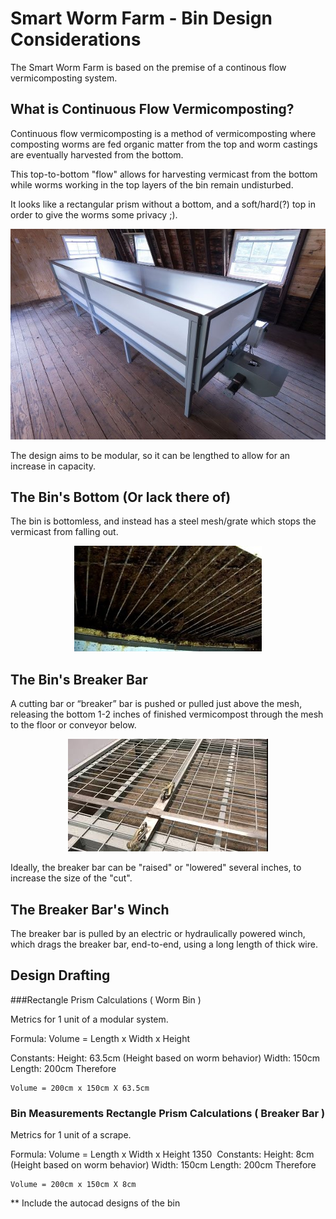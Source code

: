 
# Smart Worm Farm - Bin Design Considerations

The Smart Worm Farm is based on the premise of a continous flow vermicomposting system.

## What is Continuous Flow Vermicomposting?

Continuous flow vermicomposting is a method of vermicomposting where composting worms are fed organic matter from the top and worm castings are 
eventually harvested from the bottom. 

This top-to-bottom "flow" allows for harvesting vermicast from the bottom while worms working in the top layers of the bin remain undisturbed.

It looks like a rectangular prism without a bottom, and a soft/hard(?) top in order to give the worms some privacy ;).  

<p align="center">
  <img src="https://github.com/danielneil/Smart-Worm-Bin/blob/main/images/cf-bin.jpg?raw=true">
</p>

The design aims to be modular, so it can be lengthed to allow for an increase in capacity.   

## The Bin's Bottom (Or lack there of)

The bin is bottomless, and instead has a steel mesh/grate which stops the vermicast from falling out.

<p align="center">
	  <img src="https://github.com/danielneil/Smart-Worm-Bin/blob/main/images/cf-bin-grate-underside.jpg?raw=true">
</p>

## The Bin's Breaker Bar

A cutting bar or “breaker” bar is pushed or pulled just above the mesh, releasing the bottom 1-2 inches of finished vermicompost through the mesh to the floor or conveyor below.

<p align="center">
<img src="https://github.com/danielneil/Smart-Worm-Bin/blob/main/images/cf-bin-grate.jpg?raw=true">
</p>

Ideally, the breaker bar can be "raised" or "lowered" several inches, to increase the size of the "cut". 

## The Breaker Bar's Winch

The breaker bar is pulled by an electric or hydraulically powered winch, which drags the breaker bar, end-to-end, using a long length of thick wire.

## Design Drafting 

###Rectangle Prism Calculations ( Worm Bin )

Metrics for 1 unit of a modular system. 

Formula:
	Volume =  Length x Width x Height 

Constants:
	Height: 63.5cm (Height based on worm behavior) 
	Width: 150cm 
	Length: 200cm
	Therefore 

	Volume = 200cm x 150cm X 63.5cm

### Bin Measurements Rectangle Prism Calculations ( Breaker Bar )

Metrics for 1 unit of a scrape. 

Formula:
	Volume =  Length x Width x Height 
1350 
Constants:
	Height: 8cm (Height based on worm behavior) 
	Width: 150cm 
	Length: 200cm
	Therefore 

	Volume = 200cm x 150cm X 8cm


** Include the autocad designs of the bin
